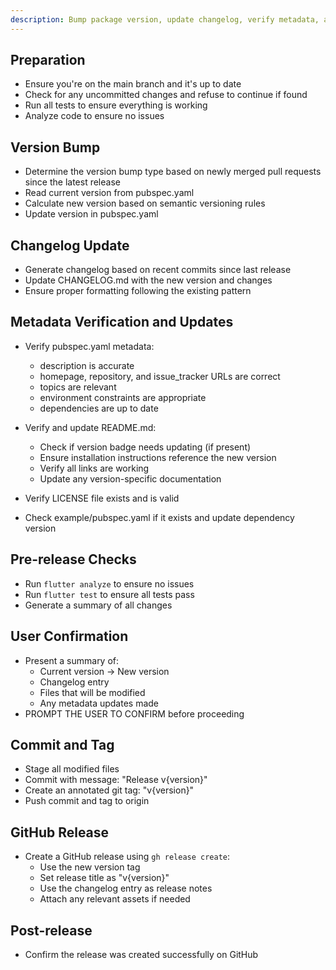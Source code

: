 ```yaml
---
description: Bump package version, update changelog, verify metadata, and create a GitHub release
---
```


## Preparation

- Ensure you're on the main branch and it's up to date
- Check for any uncommitted changes and refuse to continue if found
- Run all tests to ensure everything is working
- Analyze code to ensure no issues

## Version Bump

- Determine the version bump type based on newly merged pull requests since the latest release
- Read current version from pubspec.yaml
- Calculate new version based on semantic versioning rules
- Update version in pubspec.yaml

## Changelog Update

- Generate changelog based on recent commits since last release
- Update CHANGELOG.md with the new version and changes
- Ensure proper formatting following the existing pattern

## Metadata Verification and Updates

- Verify pubspec.yaml metadata:
  - description is accurate
  - homepage, repository, and issue_tracker URLs are correct
  - topics are relevant
  - environment constraints are appropriate
  - dependencies are up to date
  
- Verify and update README.md:
  - Check if version badge needs updating (if present)
  - Ensure installation instructions reference the new version
  - Verify all links are working
  - Update any version-specific documentation

- Verify LICENSE file exists and is valid

- Check example/pubspec.yaml if it exists and update dependency version

## Pre-release Checks

- Run `flutter analyze` to ensure no issues
- Run `flutter test` to ensure all tests pass
- Generate a summary of all changes

## User Confirmation

- Present a summary of:
  - Current version → New version
  - Changelog entry
  - Files that will be modified
  - Any metadata updates made
- PROMPT THE USER TO CONFIRM before proceeding

## Commit and Tag

- Stage all modified files
- Commit with message: "Release v{version}"
- Create an annotated git tag: "v{version}"
- Push commit and tag to origin

## GitHub Release

- Create a GitHub release using `gh release create`:
  - Use the new version tag
  - Set release title as "v{version}"
  - Use the changelog entry as release notes
  - Attach any relevant assets if needed

## Post-release

- Confirm the release was created successfully on GitHub
